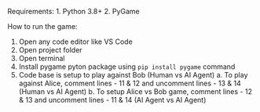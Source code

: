 Requirements: 1. Python 3.8+ 2. PyGame

How to run the game:

1. Open any code editor like VS Code
2. Open project folder
3. Open terminal
4. Install pygame pyton package using `pip install pygame` command
5. Code base is setup to play against Bob (Human vs AI Agent)
   a. To play against Alice, comment lines - 11 & 12 and uncomment lines - 13 & 14 (Human vs AI Agent)
   b. To setup Alice vs Bob game, comment lines - 12 & 13 and uncomment lines - 11 & 14 (AI Agent vs AI Agent)
